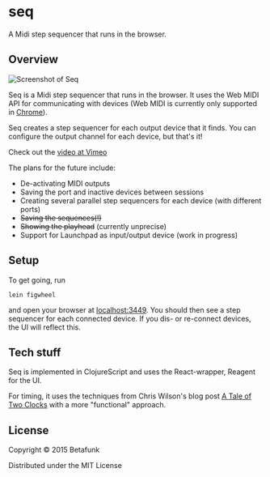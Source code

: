 # seq

A Midi step sequencer that runs in the browser.

## Overview

![Screenshot of Seq](http://i.imgur.com/bs3DtHL.png)

Seq is a Midi step sequencer that runs in the browser. It uses the Web MIDI API for communicating with devices (Web MIDI is currently only supported in [Chrome](http://caniuse.com/#feat=midi)).

Seq creates a step sequencer for each output device that it finds. You can configure the output channel for each device, but that's it! 

Check out the [video at Vimeo](https://vimeo.com/146959755)

The plans for the future include:

- De-activating MIDI outputs 
- Saving the port and inactive devices between sessions
- Creating several parallel step sequencers for each device (with different ports)
- ~~Saving the sequences(!)~~
- ~~Showing the playhead~~ (currently unprecise)
- Support for Launchpad as input/output device (work in progress)

## Setup

To get going, run

    lein figwheel

and open your browser at [localhost:3449](http://localhost:3449/).
You should then see a step sequencer for each connected device. If you dis- or re-connect devices, the UI will reflect this.

## Tech stuff

Seq is implemented in ClojureScript and uses the React-wrapper, Reagent for the UI. 

For timing, it uses the techniques from Chris Wilson's blog post [A Tale of Two Clocks](http://www.html5rocks.com/en/tutorials/audio/scheduling/) with a more "functional" approach.

## License

Copyright © 2015 Betafunk

Distributed under the MIT License

